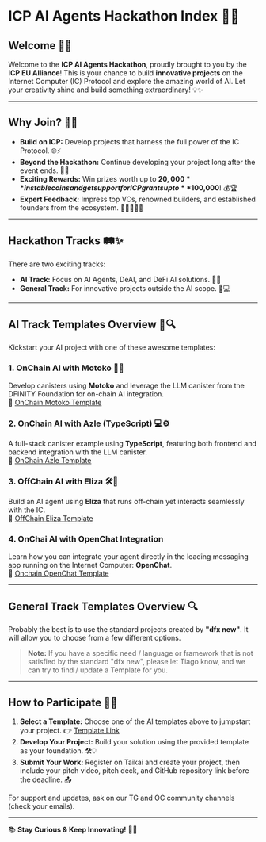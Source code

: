 # ICP AI Agents Hackathon Index 🚀🤖

## Welcome 🎉🌟

Welcome to the **ICP AI Agents Hackathon**, proudly brought to you by the **ICP EU Alliance**! This is your chance to build **innovative projects** on the Internet Computer (IC) Protocol and explore the amazing world of AI. Let your creativity shine and build something extraordinary! 💡✨

---

## Why Join? 🚀🎯

- **Build on ICP:** Develop projects that harness the full power of the IC Protocol. 🌐⚡
- **Beyond the Hackathon:** Continue developing your project long after the event ends. 🔄🌱
- **Exciting Rewards:** Win prizes worth up to **$20,000** in stablecoins and get support for ICP grants up to **$100,000**! 💰🏆
- **Expert Feedback:** Impress top VCs, renowned builders, and established founders from the ecosystem. 👩‍💼👨‍💼🏅

---

## Hackathon Tracks 🛤️✨

There are two exciting tracks:
- **AI Track:** Focus on AI Agents, DeAI, and DeFi AI solutions. 🤖💡
- **General Track:** For innovative projects outside the AI scope. 🚀💻

---

## AI Track Templates Overview 📝🔍

Kickstart your AI project with one of these awesome templates:

### 1. OnChain AI with Motoko 🚀🧠
Develop canisters using **Motoko** and leverage the LLM canister from the DFINITY Foundation for on-chain AI integration.  
🔗 [OnChain Motoko Template](https://github.com/pt-icp-hub/ICP-AI-Hackathon-OnChain-Motoko)

### 2. OnChain AI with Azle (TypeScript) 💻⚙️
A full-stack canister example using **TypeScript**, featuring both frontend and backend integration with the LLM canister.  
🔗 [OnChain Azle Template](https://github.com/pt-icp-hub/ICP-AI-Hackathon-OnChain-Azle)

### 3. OffChain AI with Eliza 🛠️🤖
Build an AI agent using **Eliza** that runs off-chain yet interacts seamlessly with the IC.  
🔗 [OffChain Eliza Template](https://github.com/pt-icp-hub/ICP-AI-Hackathon-OffChain-Eliza)

### 4. OnChai AI with OpenChat Integration
Learn how you can integrate your agent directly in the leading messaging app running on the Internet Computer: **OpenChat**.  
🔗 [Onchain OpenChat Template](https://github.com/pt-icp-hub/ICP-AI-Hackathon-OffChain-Eliza)

---

## General Track Templates Overview 🔍

Probably the best is to use the standard projects created by **"dfx new"**. It will allow you to choose from a few different options.

> **Note:** If you have a specific need / language or framework that is not satisfied by the standard "dfx new", please let Tiago know, and we can try to find / update a Template for you.

---

## How to Participate 🚀🔗

1. **Select a Template:** Choose one of the AI templates above to jumpstart your project. 👉 [Template Link](#ai-track-templates-overview-)
2. **Develop Your Project:** Build your solution using the provided template as your foundation. 🛠️💡
3. **Submit Your Work:** Register on Taikai and create your project, then include your pitch video, pitch deck, and GitHub repository link before the deadline. 📤

For support and updates, ask on our TG and OC community channels (check your emails).

---

📚 **Stay Curious & Keep Innovating!** 🚀✨
